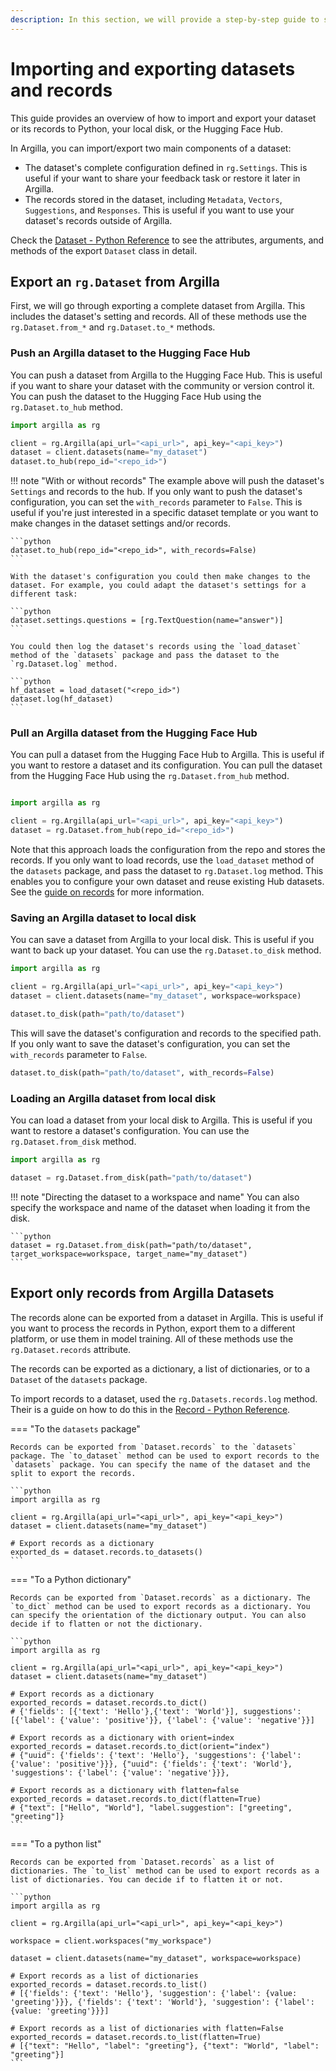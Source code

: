 ```yaml
---
description: In this section, we will provide a step-by-step guide to show how to import and export datasets to Python, local disk, or the Hugging Face Hub
---
```


# Importing and exporting datasets and records

This guide provides an overview of how to import and export your dataset or its records to Python, your local disk, or the Hugging Face Hub.

In Argilla, you can import/export two main components of a dataset:
- The dataset's complete configuration defined in `rg.Settings`. This is useful if your want to share your feedback task or restore it later in Argilla.
- The records stored in the dataset, including `Metadata`, `Vectors`, `Suggestions`, and `Responses`. This is useful if you want to use your dataset's records outside of Argilla.

Check the [Dataset - Python Reference](../reference/argilla/datasets/dataset.md) to see the attributes, arguments, and methods of the export `Dataset` class in detail.

## Export an `rg.Dataset` from Argilla

First, we will go through exporting a complete dataset from Argilla. This includes the dataset's setting and records. All of these methods use the `rg.Dataset.from_*` and `rg.Dataset.to_*` methods.

### Push an Argilla dataset to the Hugging Face Hub

You can push a dataset from Argilla to the Hugging Face Hub. This is useful if you want to share your dataset with the community or version control it. You can push the dataset to the Hugging Face Hub using the `rg.Dataset.to_hub` method.

```python
import argilla as rg

client = rg.Argilla(api_url="<api_url>", api_key="<api_key>")
dataset = client.datasets(name="my_dataset")
dataset.to_hub(repo_id="<repo_id>")
```

!!! note "With or without records"
    The example above will push the dataset's `Settings` and records to the hub. If you only want to push the dataset's configuration, you can set the `with_records` parameter to `False`. This is useful if you're just interested in a specific dataset template or you want to make changes in the dataset settings and/or records.

    ```python
    dataset.to_hub(repo_id="<repo_id>", with_records=False)
    ```

    With the dataset's configuration you could then make changes to the dataset. For example, you could adapt the dataset's settings for a different task:

    ```python
    dataset.settings.questions = [rg.TextQuestion(name="answer")]
    ```

    You could then log the dataset's records using the `load_dataset` method of the `datasets` package and pass the dataset to the `rg.Dataset.log` method.

    ```python
    hf_dataset = load_dataset("<repo_id>")
    dataset.log(hf_dataset)
    ```


### Pull an Argilla dataset from the Hugging Face Hub

You can pull a dataset from the Hugging Face Hub to Argilla. This is useful if you want to restore a dataset and its configuration. You can pull the dataset from the Hugging Face Hub using the `rg.Dataset.from_hub` method.

```python

import argilla as rg

client = rg.Argilla(api_url="<api_url>", api_key="<api_key>")
dataset = rg.Dataset.from_hub(repo_id="<repo_id>")
```

Note that this approach loads the configuration from the repo and stores the records. If you only want to load records, use the `load_dataset` method of the `datasets` package, and pass the dataset to `rg.Dataset.log` method. This enables you to configure your own dataset and reuse existing Hub datasets. See the [guide on records](record.md) for more information.

### Saving an Argilla dataset to local disk

You can save a dataset from Argilla to your local disk. This is useful if you want to back up your dataset. You can use the `rg.Dataset.to_disk` method.

```python
import argilla as rg

client = rg.Argilla(api_url="<api_url>", api_key="<api_key>")
dataset = client.datasets(name="my_dataset", workspace=workspace)

dataset.to_disk(path="path/to/dataset")
```

This will save the dataset's configuration and records to the specified path. If you only want to save the dataset's configuration, you can set the `with_records` parameter to `False`.

```python
dataset.to_disk(path="path/to/dataset", with_records=False)
```

### Loading an Argilla dataset from local disk

You can load a dataset from your local disk to Argilla. This is useful if you want to restore a dataset's configuration. You can use the `rg.Dataset.from_disk` method.

```python
import argilla as rg

dataset = rg.Dataset.from_disk(path="path/to/dataset")
```

!!! note "Directing the dataset to a workspace and name"
    You can also specify the workspace and name of the dataset when loading it from the disk.

    ```python
    dataset = rg.Dataset.from_disk(path="path/to/dataset", target_workspace=workspace, target_name="my_dataset")
    ```

## Export only records from Argilla Datasets

The records alone can be exported from a dataset in Argilla.  This is useful if you want to process the records in Python, export them to a different platform, or use them in model training. All of these methods use the `rg.Dataset.records` attribute.

The records can be exported as a dictionary, a list of dictionaries, or to a `Dataset` of the `datasets` package.

To import records to a dataset, used the `rg.Datasets.records.log` method. Their is a guide on how to do this in the [Record - Python Reference](record.md).

=== "To the `datasets` package"


    Records can be exported from `Dataset.records` to the `datasets` package. The `to_dataset` method can be used to export records to the `datasets` package. You can specify the name of the dataset and the split to export the records.

    ```python
    import argilla as rg

    client = rg.Argilla(api_url="<api_url>", api_key="<api_key>")
    dataset = client.datasets(name="my_dataset")

    # Export records as a dictionary
    exported_ds = dataset.records.to_datasets()
    ```

=== "To a Python dictionary"

    Records can be exported from `Dataset.records` as a dictionary. The `to_dict` method can be used to export records as a dictionary. You can specify the orientation of the dictionary output. You can also decide if to flatten or not the dictionary.

    ```python
    import argilla as rg

    client = rg.Argilla(api_url="<api_url>", api_key="<api_key>")
    dataset = client.datasets(name="my_dataset")

    # Export records as a dictionary
    exported_records = dataset.records.to_dict()
    # {'fields': [{'text': 'Hello'},{'text': 'World'}], suggestions': [{'label': {'value': 'positive'}}, {'label': {'value': 'negative'}}]

    # Export records as a dictionary with orient=index
    exported_records = dataset.records.to_dict(orient="index")
    # {"uuid": {'fields': {'text': 'Hello'}, 'suggestions': {'label': {'value': 'positive'}}}, {"uuid": {'fields': {'text': 'World'}, 'suggestions': {'label': {'value': 'negative'}}},

    # Export records as a dictionary with flatten=false
    exported_records = dataset.records.to_dict(flatten=True)
    # {"text": ["Hello", "World"], "label.suggestion": ["greeting", "greeting"]}
    ```

=== "To a python list"

    Records can be exported from `Dataset.records` as a list of dictionaries. The `to_list` method can be used to export records as a list of dictionaries. You can decide if to flatten it or not.

    ```python
    import argilla as rg

    client = rg.Argilla(api_url="<api_url>", api_key="<api_key>")

    workspace = client.workspaces("my_workspace")

    dataset = client.datasets(name="my_dataset", workspace=workspace)

    # Export records as a list of dictionaries
    exported_records = dataset.records.to_list()
    # [{'fields': {'text': 'Hello'}, 'suggestion': {'label': {value: 'greeting'}}}, {'fields': {'text': 'World'}, 'suggestion': {'label': {value: 'greeting'}}}]

    # Export records as a list of dictionaries with flatten=False
    exported_records = dataset.records.to_list(flatten=True)
    # [{"text": "Hello", "label": "greeting"}, {"text": "World", "label": "greeting"}]
    ```
